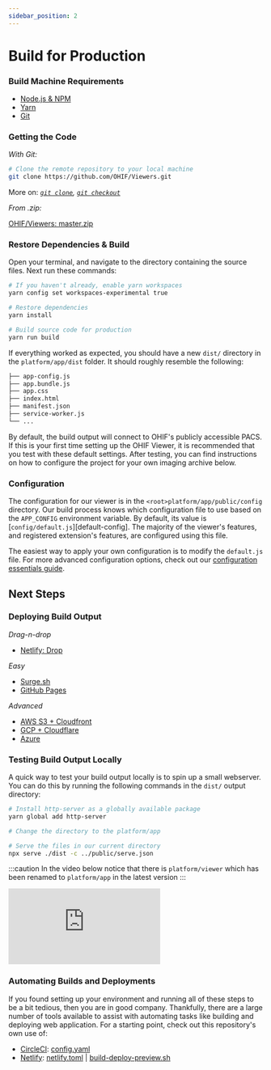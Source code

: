 ```yaml
---
sidebar_position: 2
---
```


# Build for Production

### Build Machine Requirements

- [Node.js & NPM](https://nodejs.org/en/download/)
- [Yarn](https://yarnpkg.com/lang/en/docs/install/)
- [Git](https://www.atlassian.com/git/tutorials/install-git)

### Getting the Code

_With Git:_

```bash
# Clone the remote repository to your local machine
git clone https://github.com/OHIF/Viewers.git
```

More on: _[`git clone`](https://git-scm.com/docs/git-clone),
[`git checkout`](https://git-scm.com/docs/git-checkout)_

_From .zip:_

[OHIF/Viewers: master.zip](https://github.com/OHIF/Viewers/archive/master.zip)

### Restore Dependencies & Build

Open your terminal, and navigate to the directory containing the source files.
Next run these commands:

```bash
# If you haven't already, enable yarn workspaces
yarn config set workspaces-experimental true

# Restore dependencies
yarn install

# Build source code for production
yarn run build
```

If everything worked as expected, you should have a new `dist/` directory in the
`platform/app/dist` folder. It should roughly resemble the following:

```bash title="<root>platform/app/dist/"
├── app-config.js
├── app.bundle.js
├── app.css
├── index.html
├── manifest.json
├── service-worker.js
└── ...
```

By default, the build output will connect to OHIF's publicly accessible PACS. If
this is your first time setting up the OHIF Viewer, it is recommended that you
test with these default settings. After testing, you can find instructions on
how to configure the project for your own imaging archive below.

### Configuration

The configuration for our viewer is in the `<root>platform/app/public/config`
directory. Our build process knows which configuration file to use based on the
`APP_CONFIG` environment variable. By default, its value is
[`config/default.js`][default-config]. The majority of the viewer's features,
and registered extension's features, are configured using this file.

The easiest way to apply your own configuration is to modify the `default.js`
file. For more advanced configuration options, check out our
[configuration essentials guide](../configuration/configurationFiles.md).

## Next Steps

### Deploying Build Output

_Drag-n-drop_

- [Netlify: Drop](./static-assets#netlify-drop)

_Easy_

- [Surge.sh](./static-assets#surgesh)
- [GitHub Pages](./static-assets#github-pages)

_Advanced_

- [AWS S3 + Cloudfront](./static-assets#aws-s3--cloudfront)
- [GCP + Cloudflare](./static-assets#gcp--cloudflare)
- [Azure](./static-assets#azure)

### Testing Build Output Locally

A quick way to test your build output locally is to spin up a small webserver.
You can do this by running the following commands in the `dist/` output
directory:

```bash
# Install http-server as a globally available package
yarn global add http-server

# Change the directory to the platform/app

# Serve the files in our current directory
npx serve ./dist -c ../public/serve.json
```

:::caution
In the video below notice that there is `platform/viewer` which has been renamed to `platform/app` in the latest version
:::

<div style={{padding:"56.25% 0 0 0", position:"relative"}}>
    <iframe src="https://player.vimeo.com/video/551957266?badge=0&amp;autopause=0&amp;player_id=0&amp;app_id=58479"  frameBorder="0" allow="autoplay; fullscreen; picture-in-picture" allowFullScreen style= {{ position:"absolute",top:0,left:0,width:"100%",height:"100%"}} title="measurement-report"></iframe>
</div>


### Automating Builds and Deployments

If you found setting up your environment and running all of these steps to be a
bit tedious, then you are in good company. Thankfully, there are a large number
of tools available to assist with automating tasks like building and deploying
web application. For a starting point, check out this repository's own use of:

- [CircleCI][circleci]: [config.yaml][circleci-config]
- [Netlify][netlify]: [netlify.toml][netlify.toml] |
  [build-deploy-preview.sh][build-deploy-preview.sh]

<!-- prettier-ignore-start -->
[circleci]: https://circleci.com/gh/OHIF/Viewers
[circleci-config]: https://github.com/OHIF/Viewers/blob/master/.circleci/config.yml
[netlify]: https://app.netlify.com/sites/ohif/deploys
[netlify.toml]: https://github.com/OHIF/Viewers/blob/master/platform/app/netlify.toml
[build-deploy-preview.sh]: https://github.com/OHIF/Viewers/blob/master/.netlify/build-deploy-preview.sh
<!-- prettier-ignore-end -->
